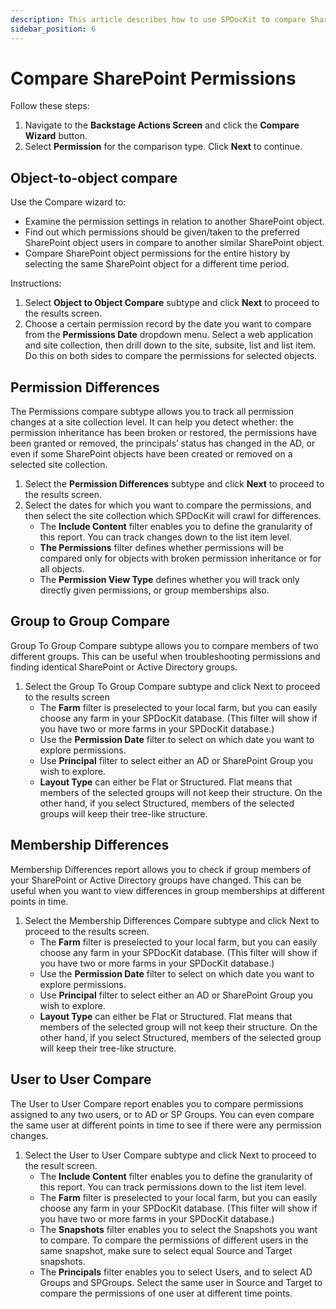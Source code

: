 ```yaml
---
description: This article describes how to use SPDocKit to compare SharePoint permissions between any two selected SharePoint objects.
sidebar_position: 6
---
```


# Compare SharePoint Permissions

Follow these steps:

1. Navigate to the **Backstage Actions Screen** and click the **Compare Wizard** button.
2. Select **Permission** for the comparison type. Click **Next** to continue.

## **Object-to-object compare**

Use the Compare wizard to:

* Examine the permission settings in relation to another SharePoint object.
* Find out which permissions should be given/taken to the preferred SharePoint object users in compare to another similar SharePoint object.
* Compare SharePoint object permissions for the entire history by selecting the same SharePoint object for a different time period.

Instructions:

1. Select **Object to Object Compare** subtype and click **Next** to proceed to the results screen.  
2. Choose a certain permission record by the date you want to compare from the **Permissions Date** dropdown menu. Select a web application and site collection, then drill down to the site, subsite, list and list item. Do this on both sides to compare the permissions for selected objects.

## **Permission Differences**

The Permissions compare subtype allows you to track all permission changes at a site collection level. It can help you detect whether: the permission inheritance has been broken or restored, the permissions have been granted or removed, the principals’ status has changed in the AD, or even if some SharePoint objects have been created or removed on a selected site collection.

1. Select the **Permission Differences** subtype and click **Next** to proceed to the results screen.
2. Select the dates for which you want to compare the permissions, and then select the site collection which SPDocKit will crawl for differences.
   * The **Include Content** filter enables you to define the granularity of this report. You can track changes down to the list item level.
   * **The Permissions** filter defines whether permissions will be compared only for objects with broken permission inheritance or for all objects.
   * The **Permission View Type** defines whether you will track only directly given permissions, or group memberships also.

## **Group to Group Compare**

Group To Group Compare subtype allows you to compare members of two different groups. This can be useful when troubleshooting permissions and finding identical SharePoint or Active Directory groups.

1. Select the Group To Group Compare subtype and click Next to proceed to the results screen
   * The **Farm** filter is preselected to your local farm, but you can easily choose any farm in your SPDocKit database. (This filter will show if you have two or more farms in your SPDocKit database.)
   * Use the **Permission Date** filter to select on which date you want to explore permissions.
   * Use **Principal** filter to select either an AD or SharePoint Group you wish to explore.
   * **Layout Type** can either be Flat or Structured. Flat means that members of the selected groups will not keep their structure. On the other hand, if you select Structured, members of the selected groups will keep their tree-like structure.

## **Membership Differences**

Membership Differences report allows you to check if group members of your SharePoint or Active Directory groups have changed. This can be useful when you want to view differences in group memberships at different points in time.

1. Select the Membership Differences Compare subtype and click Next to proceed to the results screen.
   * The **Farm** filter is preselected to your local farm, but you can easily choose any farm in your SPDocKit database. (This filter will show if you have two or more farms in your SPDocKit database.)
   * Use the **Permission Date** filter to select on which date you want to explore permissions.
   * Use **Principal** filter to select either an AD or SharePoint Group you wish to explore.
   * **Layout Type** can either be Flat or Structured. Flat means that members of the selected group will not keep their structure. On the other hand, if you select Structured, members of the selected group will keep their tree-like structure.

## **User to User Compare**

The User to User Compare report enables you to compare permissions assigned to any two users, or to AD or SP Groups. You can even compare the same user at different points in time to see if there were any permission changes.

1. Select the User to User Compare subtype and click Next to proceed to the result screen. 
   * The **Include Content** filter enables you to define the granularity of this report. You can track permissions down to the list item level.
   * The **Farm** filter is preselected to your local farm, but you can easily choose any farm in your SPDocKit database. (This filter will show if you have two or more farms in your SPDocKit database.)
   * The **Snapshots** filter enables you to select the Snapshots you want to compare. To compare the permissions of different users in the same snapshot, make sure to select equal Source and Target snapshots.
   * The **Principals** filter enables you to select Users, and to select AD Groups and SPGroups. Select the same user in Source and Target to compare the permissions of one user at different time points.

